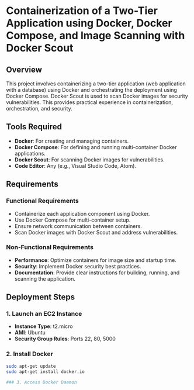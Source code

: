 # Containerization of a Two-Tier Application using Docker, Docker Compose, and Image Scanning with Docker Scout

## Overview
This project involves containerizing a two-tier application (web application with a database) using Docker and orchestrating the deployment using Docker Compose. Docker Scout is used to scan Docker images for security vulnerabilities. This provides practical experience in containerization, orchestration, and security.

## Tools Required
- **Docker**: For creating and managing containers.
- **Docker Compose**: For defining and running multi-container Docker applications.
- **Docker Scout**: For scanning Docker images for vulnerabilities.
- **Code Editor**: Any (e.g., Visual Studio Code, Atom).

## Requirements
### Functional Requirements
- Containerize each application component using Docker.
- Use Docker Compose for multi-container setup.
- Ensure network communication between containers.
- Scan Docker images with Docker Scout and address vulnerabilities.

### Non-Functional Requirements
- **Performance**: Optimize containers for image size and startup time.
- **Security**: Implement Docker security best practices.
- **Documentation**: Provide clear instructions for building, running, and scanning the application.

## Deployment Steps

### 1. Launch an EC2 Instance
- **Instance Type**: t2.micro
- **AMI**: Ubuntu
- **Security Group Rules**: Ports 22, 80, 5000

### 2. Install Docker
```sh
sudo apt-get update
sudo apt-get install docker.io

### 3. Access Docker Daemon
